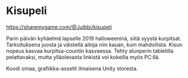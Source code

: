 # Kisupeli

https://sharemygame.com/@Julbbi/kisupeli

Parin päivän kyhäelmä lapselle 2019 halloweeninä, siitä syystä kurpitsat. Tarkoituksena juosta ja väistellä aitoja niin kauan, kuin mahdollista. Kisun nopeus kasvaa kurpitsa-countin kasvaessa. Tehty alunperin tabletilla pelattavaksi, mutta ylläolevasta linkistä voi kokeilla myös PC:llä.
 
Koodi omaa, grafiikka-assetit ilmaisena Unity storesta.

